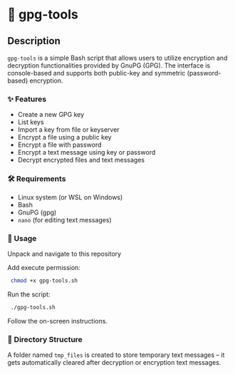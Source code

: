 # 🔐 gpg-tools 



## Description

`gpg-tools` is a simple Bash script that allows users to utilize encryption and decryption functionalities provided by GnuPG (GPG). The interface is console-based and supports both public-key and symmetric (password-based) encryption.

### ✨ Features

- Create a new GPG key
- List keys
- Import a key from file or keyserver
- Encrypt a file using a public key
- Encrypt a file with password
- Encrypt a text message using key or password
- Decrypt encrypted files and text messages

### 🛠️ Requirements

- Linux system (or WSL on Windows)
- Bash
- GnuPG (gpg)
- `nano` (for editing text messages)

### 🧪 Usage
Unpack and navigate to this repository

Add execute permission:
```bash
 chmod +x gpg-tools.sh
```

Run the script:

```bash
 ./gpg-tools.sh
```

Follow the on-screen instructions.

### 📂 Directory Structure

A folder named `tmp_files` is created to store temporary text messages – it gets automatically cleared after decryption or encryption text messages.
